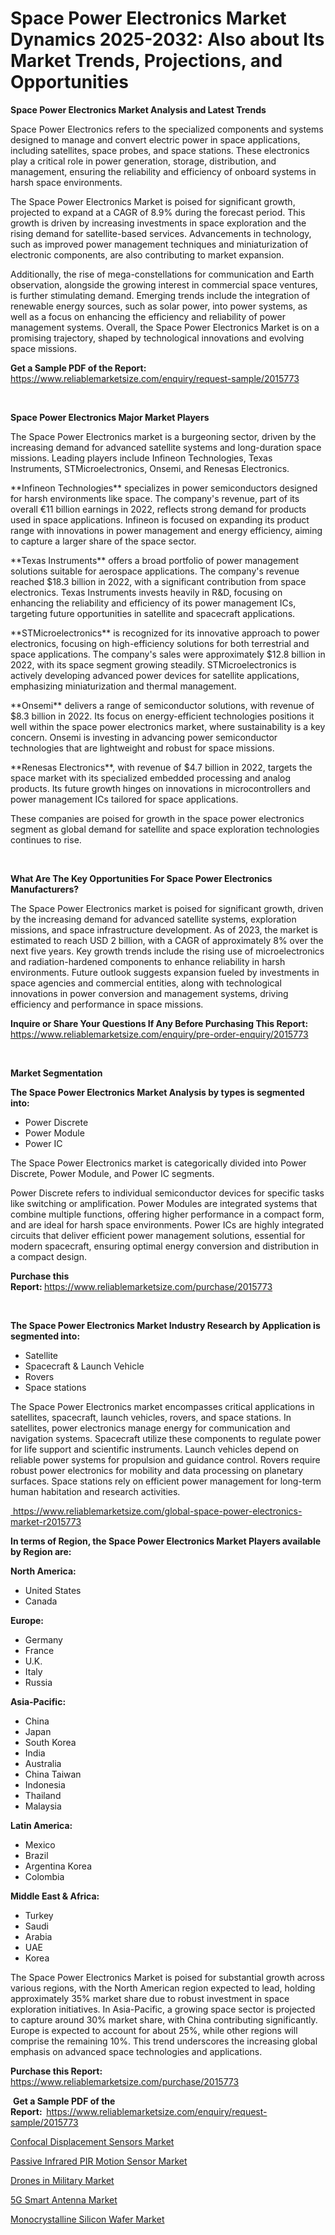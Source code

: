 <p><h1>Space Power Electronics Market Dynamics 2025-2032: Also about Its Market Trends, Projections, and Opportunities</h1></p><p><strong>Space Power Electronics Market Analysis and Latest Trends</strong></p>
<p><p>Space Power Electronics refers to the specialized components and systems designed to manage and convert electric power in space applications, including satellites, space probes, and space stations. These electronics play a critical role in power generation, storage, distribution, and management, ensuring the reliability and efficiency of onboard systems in harsh space environments. </p><p>The Space Power Electronics Market is poised for significant growth, projected to expand at a CAGR of 8.9% during the forecast period. This growth is driven by increasing investments in space exploration and the rising demand for satellite-based services. Advancements in technology, such as improved power management techniques and miniaturization of electronic components, are also contributing to market expansion. </p><p>Additionally, the rise of mega-constellations for communication and Earth observation, alongside the growing interest in commercial space ventures, is further stimulating demand. Emerging trends include the integration of renewable energy sources, such as solar power, into power systems, as well as a focus on enhancing the efficiency and reliability of power management systems. Overall, the Space Power Electronics Market is on a promising trajectory, shaped by technological innovations and evolving space missions.</p></p>
<p><strong>Get a Sample PDF of the Report:&nbsp;</strong> <a href="https://www.reliablemarketsize.com/enquiry/request-sample/2015773?utm_campaign=1943&utm_medium=2&utm_source=Github&utm_content=ia&utm_term=06042025&utm_id=space-power-electronics">https://www.reliablemarketsize.com/enquiry/request-sample/2015773</a></p>
<p>&nbsp;</p>
<p><strong>Space Power Electronics Major Market Players</strong></p>
<p><p>The Space Power Electronics market is a burgeoning sector, driven by the increasing demand for advanced satellite systems and long-duration space missions. Leading players include Infineon Technologies, Texas Instruments, STMicroelectronics, Onsemi, and Renesas Electronics.</p><p>**Infineon Technologies** specializes in power semiconductors designed for harsh environments like space. The company's revenue, part of its overall €11 billion earnings in 2022, reflects strong demand for products used in space applications. Infineon is focused on expanding its product range with innovations in power management and energy efficiency, aiming to capture a larger share of the space sector.</p><p>**Texas Instruments** offers a broad portfolio of power management solutions suitable for aerospace applications. The company's revenue reached $18.3 billion in 2022, with a significant contribution from space electronics. Texas Instruments invests heavily in R&D, focusing on enhancing the reliability and efficiency of its power management ICs, targeting future opportunities in satellite and spacecraft applications.</p><p>**STMicroelectronics** is recognized for its innovative approach to power electronics, focusing on high-efficiency solutions for both terrestrial and space applications. The company's sales were approximately $12.8 billion in 2022, with its space segment growing steadily. STMicroelectronics is actively developing advanced power devices for satellite applications, emphasizing miniaturization and thermal management.</p><p>**Onsemi** delivers a range of semiconductor solutions, with revenue of $8.3 billion in 2022. Its focus on energy-efficient technologies positions it well within the space power electronics market, where sustainability is a key concern. Onsemi is investing in advancing power semiconductor technologies that are lightweight and robust for space missions.</p><p>**Renesas Electronics**, with revenue of $4.7 billion in 2022, targets the space market with its specialized embedded processing and analog products. Its future growth hinges on innovations in microcontrollers and power management ICs tailored for space applications. </p><p>These companies are poised for growth in the space power electronics segment as global demand for satellite and space exploration technologies continues to rise.</p></p>
<p>&nbsp;</p>
<p><strong>What Are The Key Opportunities For Space Power Electronics Manufacturers?</strong></p>
<p><p>The Space Power Electronics market is poised for significant growth, driven by the increasing demand for advanced satellite systems, exploration missions, and space infrastructure development. As of 2023, the market is estimated to reach USD 2 billion, with a CAGR of approximately 8% over the next five years. Key growth trends include the rising use of microelectronics and radiation-hardened components to enhance reliability in harsh environments. Future outlook suggests expansion fueled by investments in space agencies and commercial entities, along with technological innovations in power conversion and management systems, driving efficiency and performance in space missions.</p></p>
<p><strong>Inquire or Share Your Questions If Any Before Purchasing This Report:</strong> <a href="https://www.reliablemarketsize.com/enquiry/pre-order-enquiry/2015773?utm_campaign=1943&utm_medium=2&utm_source=Github&utm_content=ia&utm_term=06042025&utm_id=space-power-electronics">https://www.reliablemarketsize.com/enquiry/pre-order-enquiry/2015773</a></p>
<p>&nbsp;</p>
<p><strong>Market Segmentation</strong></p>
<p><strong>The Space Power Electronics Market Analysis by types is segmented into:</strong></p>
<p><ul><li>Power Discrete</li><li>Power Module</li><li>Power IC</li></ul></p>
<p><p>The Space Power Electronics market is categorically divided into Power Discrete, Power Module, and Power IC segments. </p><p>Power Discrete refers to individual semiconductor devices for specific tasks like switching or amplification. Power Modules are integrated systems that combine multiple functions, offering higher performance in a compact form, and are ideal for harsh space environments. Power ICs are highly integrated circuits that deliver efficient power management solutions, essential for modern spacecraft, ensuring optimal energy conversion and distribution in a compact design.</p></p>
<p><strong>Purchase this Report:&nbsp;</strong><a href="https://www.reliablemarketsize.com/purchase/2015773?utm_campaign=1943&utm_medium=2&utm_source=Github&utm_content=ia&utm_term=06042025&utm_id=space-power-electronics">https://www.reliablemarketsize.com/purchase/2015773</a></p>
<p>&nbsp;</p>
<p><strong>The Space Power Electronics Market Industry Research by Application is segmented into:</strong></p>
<p><ul><li>Satellite</li><li>Spacecraft & Launch Vehicle</li><li>Rovers</li><li>Space stations</li></ul></p>
<p><p>The Space Power Electronics market encompasses critical applications in satellites, spacecraft, launch vehicles, rovers, and space stations. In satellites, power electronics manage energy for communication and navigation systems. Spacecraft utilize these components to regulate power for life support and scientific instruments. Launch vehicles depend on reliable power systems for propulsion and guidance control. Rovers require robust power electronics for mobility and data processing on planetary surfaces. Space stations rely on efficient power management for long-term human habitation and research activities.</p></p>
<p><a href="https://www.reliablemarketsize.com/global-space-power-electronics-market-r2015773?utm_campaign=1943&utm_medium=2&utm_source=Github&utm_content=ia&utm_term=06042025&utm_id=space-power-electronics">&nbsp;https://www.reliablemarketsize.com/global-space-power-electronics-market-r2015773</a></p>
<p><strong>In terms of Region, the Space Power Electronics Market Players available by Region are:</strong></p>
<p>
    <p> <strong> North America: </strong>
        <ul>
            <li>United States</li>
            <li>Canada</li>
        </ul>
        </p> 
    <p> <strong> Europe: </strong>
        <ul>
            <li>Germany</li>
            <li>France</li>
            <li>U.K.</li>
            <li>Italy</li>
            <li>Russia</li>
        </ul>
        </p> 
    <p> <strong> Asia-Pacific: </strong>
        <ul>
            <li>China</li>
            <li>Japan</li>
            <li>South Korea</li>
            <li>India</li>
            <li>Australia</li>
            <li>China Taiwan</li>
            <li>Indonesia</li>
            <li>Thailand</li>
            <li>Malaysia</li>
        </ul>
        </p> 
    <p> <strong> Latin America: </strong>
        <ul>
            <li>Mexico</li>
            <li>Brazil</li>
            <li>Argentina Korea</li>
            <li>Colombia</li>
        </ul>
        </p> 
    <p> <strong> Middle East & Africa: </strong>
        <ul>
            <li>Turkey</li>
            <li>Saudi</li>
            <li>Arabia</li>
            <li>UAE</li>
            <li>Korea</li>
        </ul>
    </p>
    </p>
<p><p>The Space Power Electronics Market is poised for substantial growth across various regions, with the North American region expected to lead, holding approximately 35% market share due to robust investment in space exploration initiatives. In Asia-Pacific, a growing space sector is projected to capture around 30% market share, with China contributing significantly. Europe is expected to account for about 25%, while other regions will comprise the remaining 10%. This trend underscores the increasing global emphasis on advanced space technologies and applications.</p></p>
<p><strong>Purchase this Report: </strong><a href="https://www.reliablemarketsize.com/purchase/2015773?utm_campaign=1943&utm_medium=2&utm_source=Github&utm_content=ia&utm_term=06042025&utm_id=space-power-electronics">https://www.reliablemarketsize.com/purchase/2015773</a></p>
<p>&nbsp;<strong>Get a Sample PDF of the Report:&nbsp;&nbsp;</strong><a href="https://www.reliablemarketsize.com/enquiry/request-sample/2015773?utm_campaign=1943&utm_medium=2&utm_source=Github&utm_content=ia&utm_term=06042025&utm_id=space-power-electronics">https://www.reliablemarketsize.com/enquiry/request-sample/2015773</a></p>
<p><strong></strong></p>
<p><p><a href="https://github.com/gierlravasty/Market-Research-Report-List-1/blob/main/confocal-displacement-sensors-market.md?utm_campaign=1943&utm_medium=2&utm_source=Github&utm_content=ia&utm_term=06042025&utm_id=space-power-electronics">Confocal Displacement Sensors Market</a></p><p><a href="https://github.com/agemakisel4b/Market-Research-Report-List-1/blob/main/passive-infrared-pir-motion-sensor-market.md?utm_campaign=1943&utm_medium=2&utm_source=Github&utm_content=ia&utm_term=06042025&utm_id=space-power-electronics">Passive Infrared PIR Motion Sensor Market</a></p><p><a href="https://github.com/grimssummouc/Market-Research-Report-List-1/blob/main/drones-in-military-market.md?utm_campaign=1943&utm_medium=2&utm_source=Github&utm_content=ia&utm_term=06042025&utm_id=space-power-electronics">Drones in Military Market</a></p><p><a href="https://github.com/bawksmaedamu/Market-Research-Report-List-1/blob/main/5g-smart-antenna-market.md?utm_campaign=1943&utm_medium=2&utm_source=Github&utm_content=ia&utm_term=06042025&utm_id=space-power-electronics">5G Smart Antenna Market</a></p><p><a href="https://github.com/marfosamiko7/Market-Research-Report-List-1/blob/main/monocrystalline-silicon-wafer-market.md?utm_campaign=1943&utm_medium=2&utm_source=Github&utm_content=ia&utm_term=06042025&utm_id=space-power-electronics">Monocrystalline Silicon Wafer Market</a></p></p>